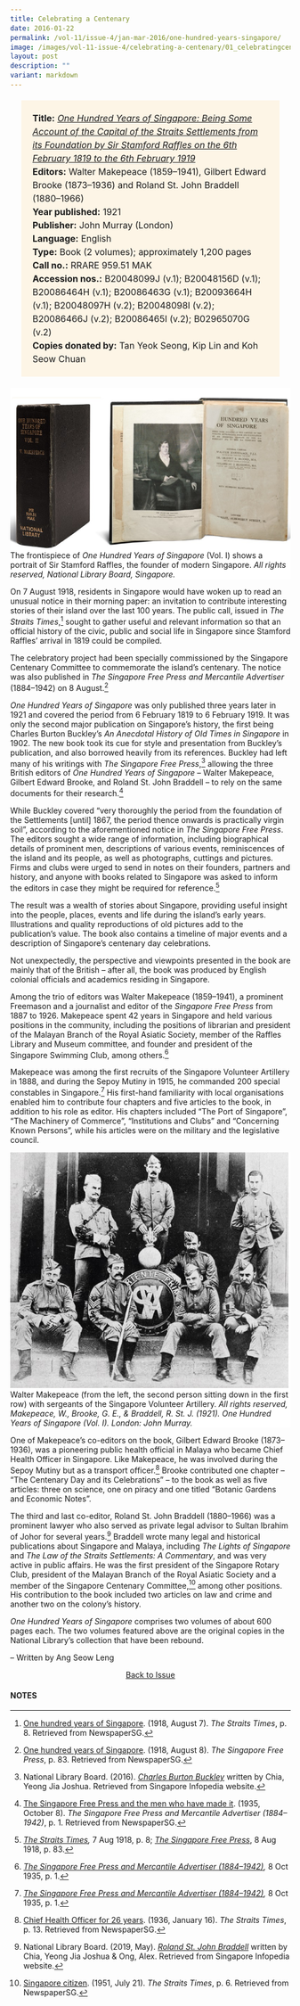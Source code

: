 ```yaml
---
title: Celebrating a Centenary
date: 2016-01-22
permalink: /vol-11/issue-4/jan-mar-2016/one-hundred-years-singapore/
image: /images/vol-11-issue-4/celebrating-a-centenary/01_celebratingcentenary.jpg
layout: post
description: ""
variant: markdown
---
```

<span style="background-colour: #fdf5e6; padding: 20px; margin: 20px; background:#fdf5e6; display:block; font-size:1rem; line-height:1.5rem;">
<b>Title:</b> <i><a href="https://eservice.nlb.gov.sg/item_holding.aspx?bid=4183132">One Hundred Years of Singapore: Being Some Account of the Capital of the Straits Settlements from its Foundation by Sir Stamford Raffles on the 6th February 1819 to the 6th February 1919</a></i>
<br>
<b>Editors:</b> Walter Makepeace (1859–1941), Gilbert Edward Brooke (1873–1936) and Roland St. John Braddell (1880–1966)
<br>
<b>Year published:</b> 1921
<br>
<b>Publisher:</b> John Murray (London)
<br>
<b>Language:</b> English
<br>
<b>Type:</b> Book (2 volumes); approximately 1,200 pages
<br>
<b>Call no.:</b>  RRARE 959.51 MAK
<br>
<b>Accession nos.:</b> B20048099J (v.1); B20048156D (v.1); B20086464H (v.1); B20086463G (v.1); B20093664H (v.1); B20048097H (v.2); B20048098I (v.2); B20086466J (v.2); B20086465I (v.2); B02965070G (v.2)
<br>
<b>Copies donated by:</b> Tan Yeok Seong, Kip Lin and Koh Seow Chuan</span>

<div style="background-color: white;"><br><img src="/images/vol-11-issue-4/celebrating-a-centenary/01a_celebratingcentenary.jpg">The frontispiece of <i>One Hundred Years of Singapore</i> (Vol. I) shows a portrait of Sir Stamford Raffles, the founder of modern Singapore. <i>All rights reserved, National Library Board, Singapore.</i></div>

On 7 August 1918, residents in Singapore would have woken up to read an unusual notice in their morning paper: an invitation to contribute interesting stories of their island over the last 100 years. The public call, issued in *The Straits Times*,[^1] sought to gather useful and relevant information so that an official history of the civic, public and social life in Singapore since Stamford Raffles’ arrival in 1819 could be compiled.

The celebratory project had been specially commissioned by the Singapore Centenary Committee to commemorate the island’s centenary. The notice was also published in *The Singapore Free Press and Mercantile Advertiser* (1884–1942) on 8 August.[^2]

*One Hundred Years of Singapore* was only published three years later in 1921 and covered the period from 6 February 1819 to 6 February 1919. It was only the second major publication on Singapore’s history, the first being Charles Burton Buckley’s *An Anecdotal History of Old Times in Singapore* in 1902. The new book took its cue for style and presentation from Buckley’s publication, and also borrowed heavily from its references. Buckley had left many of his writings with *The Singapore Free Press*,[^3] allowing the three British editors of *One Hundred Years of Singapore* – Walter Makepeace, Gilbert Edward Brooke, and Roland St. John Braddell – to rely on the same documents for their research.[^4]

While Buckley covered “very thoroughly the period from the foundation of the Settlements [until] 1867, the period thence onwards is practically virgin soil”, according to the aforementioned notice in *The Singapore Free Press*. The editors sought a wide range of information, including biographical details of prominent men, descriptions of various events, reminiscences of the island and its people, as well as photographs, cuttings and pictures. Firms and clubs were urged to send in notes on their founders, partners and history, and anyone with books related to Singapore was asked to inform the editors in case they might be required for reference.[^5]

The result was a wealth of stories about Singapore, providing useful insight into the people, places, events and life during the island’s early years. Illustrations and quality reproductions of old pictures add to the publication’s value. The book also contains a timeline of major events and a description of Singapore’s centenary day celebrations.

Not unexpectedly, the perspective and viewpoints presented in the book are mainly that of the British – after all, the book was produced by English colonial officials and academics residing in Singapore.

Among the trio of editors was Walter Makepeace (1859–1941), a prominent Freemason and a journalist and editor of the *Singapore Free Press* from 1887 to 1926. Makepeace spent 42 years in Singapore and held various positions in the community, including the positions of librarian and president of the Malayan Branch of the Royal Asiatic Society, member of the Raffles Library and Museum committee, and founder and president of the Singapore Swimming Club, among others.[^6]

Makepeace was among the first recruits of the Singapore Volunteer Artillery in 1888, and during the Sepoy Mutiny in 1915, he commanded 200 special constables in Singapore.[^7] His first-hand familiarity with local organisations enabled him to contribute four chapters and five articles to the book, in addition to his role as editor. His chapters included “The Port of Singapore”, “The Machinery of Commerce”, “Institutions and Clubs” and “Concerning Known Persons”, while his articles were on the military and the legislative council.

<div style="background-color: white;"><img style="width:500px" src="/images/vol-11-issue-4/celebrating-a-centenary/02a_celebratingcentenary.jpg">Walter Makepeace (from the left, the second person sitting down in the first row) with sergeants of the Singapore Volunteer Artillery. <i>All rights reserved, Makepeace, W., Brooke, G. E., &amp; Braddell, R. St. J. (1921). One Hundred Years of Singapore (Vol. I). London: John Murray.</i></div>

One of Makepeace’s co-editors on the book, Gilbert Edward Brooke (1873–1936), was a pioneering public health official in Malaya who became Chief Health Officer in Singapore. Like Makepeace, he was involved during the Sepoy Mutiny but as a transport officer.[^8] Brooke contributed one chapter – “The Centenary Day and its Celebrations” – to the book as well as five articles: three on science, one on piracy and one titled “Botanic Gardens and Economic Notes”.

The third and last co-editor, Roland St. John Braddell (1880–1966) was a prominent lawyer who also served as private legal advisor to Sultan Ibrahim of Johor for several years.[^9] Braddell wrote many legal and historical publications about Singapore and Malaya, including *The Lights of Singapore* and *The Law of the Straits Settlements: A Commentary*, and was very active in public affairs. He was the first president of the Singapore Rotary Club, president of the Malayan Branch of the Royal Asiatic Society and a member of the Singapore Centenary Committee,[^10] among other positions. His contribution to the book included two articles on law and crime and another two on the colony’s history.

*One Hundred Years of Singapore* comprises two volumes of about 600 pages each. The two volumes featured above are the original copies in the National Library’s collection that have been rebound.

– Written by Ang Seow Leng

<a href="/vol-11/issue-4/jan-mar-2016/"><center>Back to Issue</center></a>

#### **NOTES**

[^1]:[One hundred years of Singapore](http://eresources.nlb.gov.sg/newspapers/Digitised/Article/straitstimes19180807-1.2.43). (1918, August 7). *The Straits Times*, p. 8. Retrieved from NewspaperSG.

[^2]:[One hundred years of Singapore](http://eresources.nlb.gov.sg/newspapers/Digitised/Article/singfreepressb19180808-1.2.16). (1918, August 8). *The Singapore Free Press*, p. 83. Retrieved from NewspaperSG.

[^3]:National Library Board. (2016). *[Charles Burton Buckley]( https://www.nlb.gov.sg/main/article-detail?cmsuuid=33107a3e-831b-401e-befc-23e4905e5d38)* written by Chia, Yeong Jia Joshua. Retrieved from Singapore Infopedia website.

[^4]:[The Singapore Free Press and the men who have made it](http://eresources.nlb.gov.sg/newspapers/Digitised/Article/singfreepressb19351008-1.2.4.1). (1935, October 8). *The Singapore Free Press and Mercantile Advertiser (1884–1942)*, p. 1. Retrieved from NewspaperSG.

[^5]:*[The Straits Times](http://eresources.nlb.gov.sg/newspapers/Digitised/Article/straitstimes19180807-1.2.43),* 7 Aug 1918, p. 8; *[The Singapore Free Press](http://eresources.nlb.gov.sg/newspapers/Digitised/Article/singfreepressb19180808-1.2.16)*, 8 Aug 1918, p. 83.

[^6]:*[The Singapore Free Press and Mercantile Advertiser (1884–1942)](http://eresources.nlb.gov.sg/newspapers/Digitised/Article/singfreepressb19351008-1.2.4.1),* 8 Oct 1935, p. 1.

[^7]:*[The Singapore Free Press and Mercantile Advertiser (1884–1942)](http://eresources.nlb.gov.sg/newspapers/Digitised/Article/singfreepressb19351008-1.2.4.1),* 8 Oct 1935, p. 1.

[^8]:[Chief Health Officer for 26 years](http://eresources.nlb.gov.sg/newspapers/Digitised/Article/straitstimes19360116-1.2.66.69). (1936, January 16). *The Straits Times*, p. 13. Retrieved from NewspaperSG.

[^9]:National Library Board. (2019, May). *[Roland St. John Braddell](https://www.nlb.gov.sg/main/article-detail?cmsuuid=4017dedd-3066-446f-b411-065cdf303fc4)* written by Chia, Yeong Jia Joshua &amp; Ong, Alex. Retrieved from Singapore Infopedia website.

[^10]:[Singapore citizen](http://eresources.nlb.gov.sg/newspapers/Digitised/Article/straitstimes19510721-1.2.93). (1951, July 21). *The Straits Times*, p. 6. Retrieved from NewspaperSG.